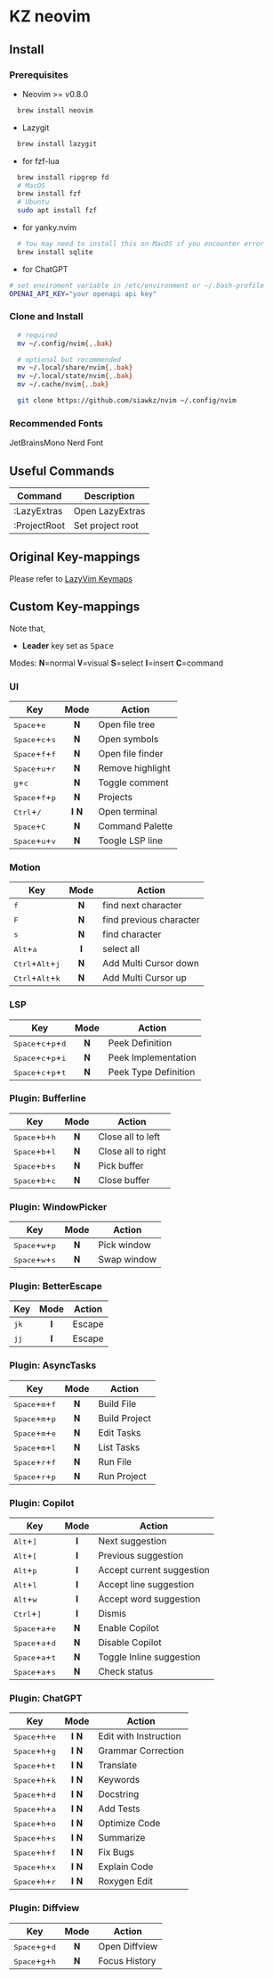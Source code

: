 # KZ neovim

## Install

### Prerequisites

- Neovim >= v0.8.0

```sh
  brew install neovim
```

- Lazygit

```sh
  brew install lazygit
```

- for fzf-lua

```sh
  brew install ripgrep fd
  # MacOS
  brew install fzf
  # Ubuntu
  sudo apt install fzf
```

- for yanky.nvim

```sh
  # You may need to install this on MacOS if you encounter error
  brew install sqlite
```

- for ChatGPT

```sh
# set enviroment variable in /etc/environment or ~/.bash-profile
OPENAI_API_KEY="your openapi api key"
```

### Clone and Install

```sh
  # required
  mv ~/.config/nvim{,.bak}

  # optional but recommended
  mv ~/.local/share/nvim{,.bak}
  mv ~/.local/state/nvim{,.bak}
  mv ~/.cache/nvim{,.bak}

  git clone https://github.com/siawkz/nvim ~/.config/nvim
```

### Recommended Fonts

JetBrainsMono Nerd Font

## Useful Commands

| Command      | Description      |
| ------------ | ---------------- |
| :LazyExtras  | Open LazyExtras  |
| :ProjectRoot | Set project root |

## Original Key-mappings

Please refer to [LazyVim Keymaps](https://www.lazyvim.org/keymaps)

## Custom Key-mappings

Note that,

- **Leader** key set as <kbd>Space</kbd>

Modes: 𝐍=normal 𝐕=visual 𝐒=select 𝐈=insert 𝐂=command

### UI

| Key                                        | Mode | Action           |
| ------------------------------------------ | :--: | ---------------- |
| <kbd>Space</kbd>+<kbd>e</kbd>              |  𝐍   | Open file tree   |
| <kbd>Space</kbd>+<kbd>c</kbd>+<kbd>s</kbd> |  𝐍   | Open symbols     |
| <kbd>Space</kbd>+<kbd>f</kbd>+<kbd>f</kbd> |  𝐍   | Open file finder |
| <kbd>Space</kbd>+<kbd>u</kbd>+<kbd>r</kbd> |  𝐍   | Remove highlight |
| <kbd>g</kbd>+<kbd>c</kbd>                  |  𝐍   | Toggle comment   |
| <kbd>Space</kbd>+<kbd>f</kbd>+<kbd>p</kbd> |  𝐍   | Projects         |
| <kbd>Ctrl</kbd>+<kbd>/</kbd>               | 𝐈 𝐍  | Open terminal    |
| <kbd>Space</kbd>+<kbd>C</kbd>              |  𝐍   | Command Palette  |
| <kbd>Space</kbd>+<kbd>u</kbd>+<kbd>v</kbd> |  𝐍   | Toogle LSP line  |

### Motion

| Key                                         | Mode | Action                  |
| ------------------------------------------- | :--: | ----------------------- |
| <kbd>f</kbd>                                |  𝐍   | find next character     |
| <kbd>F</kbd>                                |  𝐍   | find previous character |
| <kbd>s</kbd>                                |  𝐍   | find character          |
| <kbd>Alt</kbd>+<kbd>a</kbd>                 |  𝐈   | select all              |
| <kbd>Ctrl</kbd>+<kbd>Alt</kbd>+<kbd>j</kbd> |  𝐍   | Add Multi Cursor down   |
| <kbd>Ctrl</kbd>+<kbd>Alt</kbd>+<kbd>k</kbd> |  𝐍   | Add Multi Cursor up     |

### LSP

| Key                                                     | Mode | Action               |
| ------------------------------------------------------- | :--: | -------------------- |
| <kbd>Space</kbd>+<kbd>c</kbd>+<kbd>p</kbd>+<kbd>d</kbd> |  𝐍   | Peek Definition      |
| <kbd>Space</kbd>+<kbd>c</kbd>+<kbd>p</kbd>+<kbd>i</kbd> |  𝐍   | Peek Implementation  |
| <kbd>Space</kbd>+<kbd>c</kbd>+<kbd>p</kbd>+<kbd>t</kbd> |  𝐍   | Peek Type Definition |

### Plugin: Bufferline

| Key                                        | Mode | Action             |
| ------------------------------------------ | :--: | ------------------ |
| <kbd>Space</kbd>+<kbd>b</kbd>+<kbd>h</kbd> |  𝐍   | Close all to left  |
| <kbd>Space</kbd>+<kbd>b</kbd>+<kbd>l</kbd> |  𝐍   | Close all to right |
| <kbd>Space</kbd>+<kbd>b</kbd>+<kbd>s</kbd> |  𝐍   | Pick buffer        |
| <kbd>Space</kbd>+<kbd>b</kbd>+<kbd>c</kbd> |  𝐍   | Close buffer       |

### Plugin: WindowPicker

| Key                                        | Mode | Action      |
| ------------------------------------------ | :--: | ----------- |
| <kbd>Space</kbd>+<kbd>w</kbd>+<kbd>p</kbd> |  𝐍   | Pick window |
| <kbd>Space</kbd>+<kbd>w</kbd>+<kbd>s</kbd> |  𝐍   | Swap window |

### Plugin: BetterEscape

| Key           | Mode | Action |
| ------------- | :--: | ------ |
| <kbd>jk</kbd> |  𝐈   | Escape |
| <kbd>jj</kbd> |  𝐈   | Escape |

### Plugin: AsyncTasks

| Key                                        | Mode | Action        |
| ------------------------------------------ | :--: | ------------- |
| <kbd>Space</kbd>+<kbd>m</kbd>+<kbd>f</kbd> |  𝐍   | Build File    |
| <kbd>Space</kbd>+<kbd>m</kbd>+<kbd>p</kbd> |  𝐍   | Build Project |
| <kbd>Space</kbd>+<kbd>m</kbd>+<kbd>e</kbd> |  𝐍   | Edit Tasks    |
| <kbd>Space</kbd>+<kbd>m</kbd>+<kbd>l</kbd> |  𝐍   | List Tasks    |
| <kbd>Space</kbd>+<kbd>r</kbd>+<kbd>f</kbd> |  𝐍   | Run File      |
| <kbd>Space</kbd>+<kbd>r</kbd>+<kbd>p</kbd> |  𝐍   | Run Project   |

### Plugin: Copilot

| Key                                        | Mode | Action                    |
| ------------------------------------------ | :--: | ------------------------- |
| <kbd>Alt</kbd>+<kbd>]</kbd>                |  𝐈   | Next suggestion           |
| <kbd>Alt</kbd>+<kbd>[</kbd>                |  𝐈   | Previous suggestion       |
| <kbd>Alt</kbd>+<kbd>p</kbd>                |  𝐈   | Accept current suggestion |
| <kbd>Alt</kbd>+<kbd>l</kbd>                |  𝐈   | Accept line suggestion    |
| <kbd>Alt</kbd>+<kbd>w</kbd>                |  𝐈   | Accept word suggestion    |
| <kbd>Ctrl</kbd>+<kbd>]</kbd>               |  𝐈   | Dismis                    |
| <kbd>Space</kbd>+<kbd>a</kbd>+<kbd>e</kbd> |  𝐍   | Enable Copilot            |
| <kbd>Space</kbd>+<kbd>a</kbd>+<kbd>d</kbd> |  𝐍   | Disable Copilot           |
| <kbd>Space</kbd>+<kbd>a</kbd>+<kbd>t</kbd> |  𝐍   | Toggle Inline suggestion  |
| <kbd>Space</kbd>+<kbd>a</kbd>+<kbd>s</kbd> |  𝐍   | Check status              |

### Plugin: ChatGPT

| Key                                        | Mode | Action                |
| ------------------------------------------ | :--: | --------------------- |
| <kbd>Space</kbd>+<kbd>h</kbd>+<kbd>e</kbd> | 𝐈 𝐍  | Edit with Instruction |
| <kbd>Space</kbd>+<kbd>h</kbd>+<kbd>g</kbd> | 𝐈 𝐍  | Grammar Correction    |
| <kbd>Space</kbd>+<kbd>h</kbd>+<kbd>t</kbd> | 𝐈 𝐍  | Translate             |
| <kbd>Space</kbd>+<kbd>h</kbd>+<kbd>k</kbd> | 𝐈 𝐍  | Keywords              |
| <kbd>Space</kbd>+<kbd>h</kbd>+<kbd>d</kbd> | 𝐈 𝐍  | Docstring             |
| <kbd>Space</kbd>+<kbd>h</kbd>+<kbd>a</kbd> | 𝐈 𝐍  | Add Tests             |
| <kbd>Space</kbd>+<kbd>h</kbd>+<kbd>o</kbd> | 𝐈 𝐍  | Optimize Code         |
| <kbd>Space</kbd>+<kbd>h</kbd>+<kbd>s</kbd> | 𝐈 𝐍  | Summarize             |
| <kbd>Space</kbd>+<kbd>h</kbd>+<kbd>f</kbd> | 𝐈 𝐍  | Fix Bugs              |
| <kbd>Space</kbd>+<kbd>h</kbd>+<kbd>x</kbd> | 𝐈 𝐍  | Explain Code          |
| <kbd>Space</kbd>+<kbd>h</kbd>+<kbd>r</kbd> | 𝐈 𝐍  | Roxygen Edit          |

### Plugin: Diffview

| Key                                        | Mode | Action        |
| ------------------------------------------ | :--: | ------------- |
| <kbd>Space</kbd>+<kbd>g</kbd>+<kbd>d</kbd> |  𝐍   | Open Diffview |
| <kbd>Space</kbd>+<kbd>g</kbd>+<kbd>h</kbd> |  𝐍   | Focus History |
